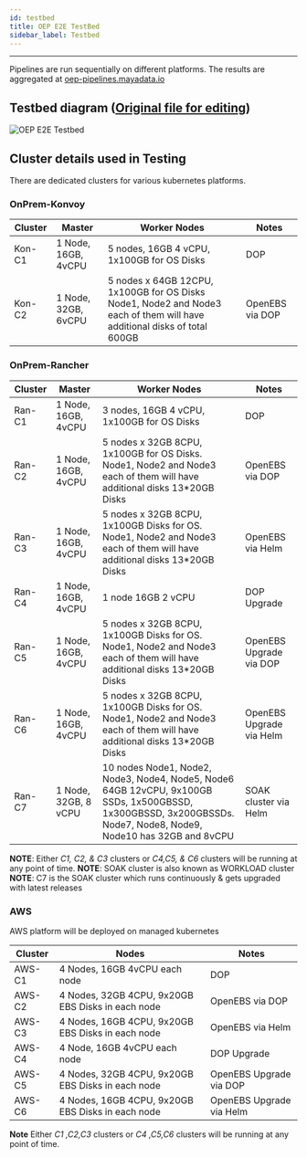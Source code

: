 ```yaml
---
id: testbed
title: OEP E2E TestBed
sidebar_label: Testbed
---
```

------


Pipelines are run sequentially on different platforms. The results are aggregated at <a href="https://oep-pipelines.mayadata.io/" target="_blank">oep-pipelines.mayadata.io</a>


## Testbed diagram ([Original file for editing](https://docs.google.com/drawings/d/1zVjph5xAyXNuQm81wv43NaH-WSaH1hIiqyNYot2oTOQ/edit?usp=sharing))

![OEP E2E Testbed](https://docs.google.com/drawings/d/e/2PACX-1vSNvpvyPnyvHFTwJXT1E_M-KMydF3z5t3um_lCDSAEfbavDBFVkYFZVvu5G90yq7oZCZI0Jv_8kEMj_/pub?w=960&h=720)

## Cluster details used in Testing

There are dedicated clusters for various kubernetes platforms. 

### OnPrem-Konvoy

| Cluster | Master               | Worker Nodes                                                 | Notes                    |
| ------- | -------------------- | ------------------------------------------------------------ | ------------------------ |
| Kon-C1  | 1 Node, 16GB, 4vCPU  | 5 nodes, 16GB 4 vCPU, 1x100GB for OS Disks                   | DOP                      |
| Kon-C2  | 1 Node, 32GB, 6vCPU  | 5 nodes x 64GB 12CPU, 1x100GB for OS Disks                         Node1, Node2 and Node3 each of them will have additional disks of total 600GB | OpenEBS via DOP

### OnPrem-Rancher

| Cluster | Master               | Worker Nodes                                                 | Notes                    |
| ------- | -------------------- | ------------------------------------------------------------ | ------------------------ |
| Ran-C1  | 1 Node, 16GB, 4vCPU  | 3 nodes, 16GB 4 vCPU, 1x100GB for OS Disks                   | DOP                      |
| Ran-C2  | 1 Node, 16GB, 4vCPU  | 5 nodes x 32GB 8CPU, 1x100GB for OS Disks.                        Node1, Node2 and Node3 each of them will have additional disks 13*20GB Disks | OpenEBS via DOP          |
| Ran-C3  | 1 Node, 16GB, 4vCPU  | 5 nodes x 32GB 8CPU, 1x100GB Disks for OS.                        Node1, Node2 and Node3 each of them will have additional disks 13*20GB Disks | OpenEBS via Helm         |
| Ran-C4  | 1 Node, 16GB, 4vCPU  | 1 node 16GB 2 vCPU                                           | DOP Upgrade              |
| Ran-C5  | 1 Node, 16GB, 4vCPU  | 5 nodes x 32GB 8CPU, 1x100GB Disks for OS.                        Node1, Node2 and Node3 each of them will have additional disks 13*20GB Disks | OpenEBS Upgrade via DOP  |
| Ran-C6  | 1 Node, 16GB, 4vCPU  | 5 nodes x 32GB 8CPU, 1x100GB Disks for OS.                        Node1, Node2 and Node3 each of them will have additional disks 13*20GB Disks | OpenEBS Upgrade via Helm |
| Ran-C7  | 1 Node, 32GB, 8 vCPU | 10 nodes Node1, Node2, Node3, Node4, Node5, Node6 64GB 12vCPU, 9x100GB SSDs, 1x500GBSSD, 1x300GBSSD, 3x200GBSSDs.                     Node7, Node8, Node9, Node10 has 32GB and 8vCPU | SOAK cluster via Helm    |

**NOTE**: Either _C1, C2, & C3_ clusters  or _C4,C5, & C6_ clusters will be running at any point of time. 
**NOTE**: SOAK cluster is also known as WORKLOAD cluster
**NOTE**: C7 is the SOAK cluster which runs continuously & gets upgraded with latest releases

### AWS

AWS platform will be deployed on managed kubernetes

| Cluster | Nodes                                               | Notes                    |
| ------- | --------------------------------------------------- | ------------------------ |
| AWS-C1  | 4 Nodes, 16GB  4vCPU each node                      | DOP                      |
| AWS-C2  | 4 Nodes,  32GB 4CPU, 9x20GB EBS Disks  in each node | OpenEBS via DOP          |
| AWS-C3  | 4 Nodes,  16GB 4CPU, 9x20GB EBS Disks  in each node | OpenEBS via Helm         |
| AWS-C4  | 4 Node, 16GB  4vCPU each node                       | DOP Upgrade              |
| AWS-C5  | 4 Nodes,  32GB 4CPU, 9x20GB EBS Disks  in each node | OpenEBS Upgrade via DOP  |
| AWS-C6  | 4 Nodes,  16GB 4CPU, 9x20GB EBS Disks  in each node | OpenEBS Upgrade via Helm |

**Note** Either _C1 ,C2,C3_ clusters  or _C4 ,C5,C6_ clusters will be running at any point of time. 

